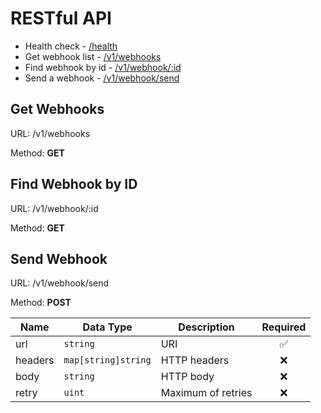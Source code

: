 # RESTful API

- Health check - [/health]()
- Get webhook list - [/v1/webhooks](/app/http/restful/README.md#get-webhooks)
- Find webhook by id - [/v1/webhook/:id](/app/http/restful/README.md#find-webhook)
- Send a webhook - [/v1/webhook/send](/app/http/restful/README.md#send-webhook)

## Get Webhooks

URL: /v1/webhooks

Method: **GET**

## Find Webhook by ID

URL: /v1/webhook/:id

Method: **GET**

## Send Webhook

URL: /v1/webhook/send

Method: **POST**

| Name    | Data Type           | Description        | Required |
| ------- | ------------------- | ------------------ | :------: |
| url     | `string`            | URI                |    ✅    |
| headers | `map[string]string` | HTTP headers       |    ❌    |
| body    | `string`            | HTTP body          |    ❌    |
| retry   | `uint`              | Maximum of retries |    ❌    |
